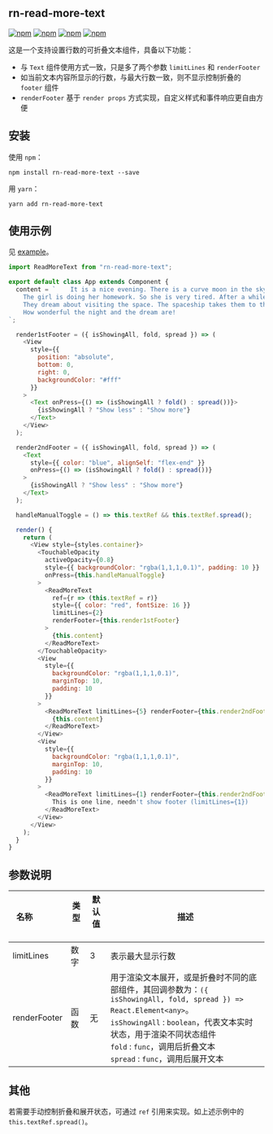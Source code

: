 ## rn-read-more-text

[![npm](https://img.shields.io/npm/v/rn-read-more-text.svg)](https://www.npmjs.com/package/rn-read-more-text)
[![npm](https://img.shields.io/npm/dm/rn-read-more-text.svg)](https://www.npmjs.com/package/rn-read-more-text)
[![npm](https://img.shields.io/npm/dt/rn-read-more-text.svg)](https://www.npmjs.com/package/rn-read-more-text)
[![npm](https://img.shields.io/npm/l/rn-read-more-text.svg)](https://github.com/ljunb/rn-read-more-text/blob/master/LICENSE)

这是一个支持设置行数的可折叠文本组件，具备以下功能：
 * 与 `Text` 组件使用方式一致，只是多了两个参数 `limitLines` 和 `renderFooter`
 * 如当前文本内容所显示的行数，与最大行数一致，则不显示控制折叠的 `footer` 组件
 * `renderFooter` 基于 `render props` 方式实现，自定义样式和事件响应更自由方便

 ## 安装

使用 `npm`：
```
npm install rn-read-more-text --save
```
用 `yarn`：
```
yarn add rn-read-more-text
```

## 使用示例
见 [example](https://github.com/ljunb/rn-read-more-text/blob/master/example/App.js)。

```javascript
import ReadMoreText from "rn-read-more-text";

export default class App extends Component {
  content = `    It is a nice evening. There is a curve moon in the sky. Those shining stars hang in the sky. They are winking and seem to be saying some things.
    The girl is doing her homework. So she is very tired. After a while, she says :“Oh, I have already finished my homework. l can go to bed now!” She goes into the bathroom and does some washing. And then she goes to bed. She is sleeping well. A nice sweet dream falls on her. Her pet Mimi also has a dream with her.
    They dream about visiting the space. The spaceship takes them to the moon……
    How wonderful the night and the dream are!
`;

  render1stFooter = ({ isShowingAll, fold, spread }) => (
    <View
      style={{
        position: "absolute",
        bottom: 0,
        right: 0,
        backgroundColor: "#fff"
      }}
    >
      <Text onPress={() => (isShowingAll ? fold() : spread())}>
        {isShowingAll ? "Show less" : "Show more"}
      </Text>
    </View>
  );

  render2ndFooter = ({ isShowingAll, fold, spread }) => (
    <Text
      style={{ color: "blue", alignSelf: "flex-end" }}
      onPress={() => (isShowingAll ? fold() : spread())}
    >
      {isShowingAll ? "Show less" : "Show more"}
    </Text>
  );

  handleManualToggle = () => this.textRef && this.textRef.spread();

  render() {
    return (
      <View style={styles.container}>
        <TouchableOpacity
          activeOpacity={0.8}
          style={{ backgroundColor: "rgba(1,1,1,0.1)", padding: 10 }}
          onPress={this.handleManualToggle}
        >
          <ReadMoreText
            ref={r => (this.textRef = r)}
            style={{ color: "red", fontSize: 16 }}
            limitLines={2}
            renderFooter={this.render1stFooter}
          >
            {this.content}
          </ReadMoreText>
        </TouchableOpacity>
        <View
          style={{
            backgroundColor: "rgba(1,1,1,0.1)",
            marginTop: 10,
            padding: 10
          }}
        >
          <ReadMoreText limitLines={5} renderFooter={this.render2ndFooter}>
            {this.content}
          </ReadMoreText>
        </View>
        <View
          style={{
            backgroundColor: "rgba(1,1,1,0.1)",
            marginTop: 10,
            padding: 10
          }}
        >
          <ReadMoreText limitLines={1} renderFooter={this.render2ndFooter}>
            This is one line, needn't show footer (limitLines={1})
          </ReadMoreText>
        </View>
      </View>
    );
  }
}
```

## 参数说明
名称             |类型    |默认值     |描述
---------------- | ---------------- | ----------------  | ----------------
limitLines    |数字 | 3 | 表示最大显示行数
renderFooter |函数 | 无 | 用于渲染文本展开，或是折叠时不同的底部组件，其回调参数为：`({ isShowingAll, fold, spread }) => React.Element<any>`。<br/>`isShowingAll` : `boolean`，代表文本实时状态，用于渲染不同状态组件<br/>`fold` : `func`，调用后折叠文本<br/>`spread` : `func`，调用后展开文本

## 其他
若需要手动控制折叠和展开状态，可通过 `ref` 引用来实现。如上述示例中的 `this.textRef.spread()`。

